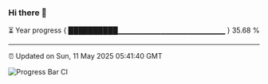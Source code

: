 ### Hi there 👋

⏳ Year progress { ██████████▁▁▁▁▁▁▁▁▁▁▁▁▁▁▁▁▁▁▁▁ } 35.68 %

---

⏰ Updated on Sun, 11 May 2025 05:41:40 GMT

![Progress Bar CI](https://github.com/IshwaranRudhara/GIT-ACTION/workflows/Progress%20Bar%20CI/badge.svg)
